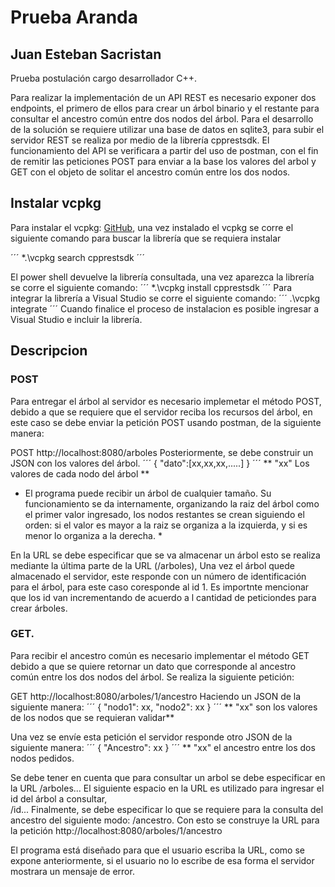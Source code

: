 # Prueba Aranda 
## Juan Esteban Sacristan

Prueba postulación cargo desarrollador C++.

Para realizar la implementación de un API REST es necesario exponer dos endpoints, el primero de ellos para crear un árbol binario y el restante para consultar el ancestro común entre dos nodos 
del árbol. Para el desarrollo de la solución se requiere utilizar una base de datos en sqlite3, para subir el servidor REST se realiza por medio de la librería cpprestsdk.
El funcionamiento del API se verificara a partir del uso de postman, con el fin de remitir las peticiones POST para enviar a la base los valores del arbol y GET con el objeto de 
solitar el ancestro común entre los dos nodos. 

## Instalar vcpkg

Para instalar el vcpkg: [GitHub](https://github.com/microsoft/vcpkg.git), una vez instalado el vcpkg se corre el siguiente comando para buscar la librería que se requiera instalar 

´´´
*.\vcpkg search cpprestsdk
´´´

El power shell devuelve la librería consultada, una vez aparezca la librería se corre el siguiente comando:
´´´
*.\vcpkg install cpprestsdk
´´´
Para integrar la librería a Visual Studio se corre el siguiente comando:
´´´
.\vcpkg integrate
´´´
Cuando finalice el proceso de instalacion es posible ingresar a Visual Studio e incluir la librería. 

## Descripcion
### POST 

Para entregar el árbol al servidor es necesario implemetar el método POST, debido a que se requiere que el servidor reciba los recursos del árbol, en este caso se debe enviar la petición POST 
usando postman, de la siguiente manera: 

POST http://localhost:8080/arboles
Posteriormente, se debe construir un JSON con los valores del árbol. 
´´´
{
    "dato":[xx,xx,xx,.....]
}
´´´
** "xx" Los valores de cada nodo del árbol **
* El programa puede recibir un árbol de cualquier tamaño. Su funcionamiento se da internamente, organizando la raiz del árbol como el primer valor ingresado, los nodos restantes se crean 
siguiendo el orden: si el valor es mayor a la raiz se organiza a la izquierda, y si es menor lo organiza a la derecha. * 

En la URL se debe especificar que se va almacenar un árbol esto se realiza mediante la última parte de la URL (/arboles), Una vez el árbol quede almacenado el servidor, este responde
con un número de identificación para el árbol, para este caso coresponde al id 1. Es importnte mencionar que los id van incrementando de acuerdo a l cantidad de peticiondes para crear árboles.

### GET.

Para recibir el ancestro común es necesario implementar el método GET debido a que se quiere retornar un dato que corresponde al ancestro común entre los dos nodos del árbol. 
Se realiza la siguiente petición: 

GET  http://localhost:8080/arboles/1/ancestro 
Haciendo un JSON de la  siguiente manera:
´´´
{
    "nodo1": xx,
    "nodo2": xx
}
´´´
** "xx" son los valores de los nodos que se requieran validar**

Una vez se envíe esta petición el servidor responde otro JSON de la siguiente manera:
´´´
{
    "Ancestro": xx
}
´´´
** "xx" el ancestro entre los dos nodos pedidos. 

Se debe tener en cuenta que para consultar un arbol se debe especificar en la URL /arboles...  El siguiente espacio en la URL es utilizado para ingresar el id del árbol a consultar,  
/id... Finalmente, se debe especificar lo que se requiere para la consulta del ancestro del siguiente modo: /ancestro. Con esto se construye la URL para la petición http://localhost:8080/arboles/1/ancestro 

El programa está diseñado para que el usuario escriba la URL, como se expone anteriormente, si el usuario no lo escribe de esa forma el servidor mostrara un mensaje de error. 

